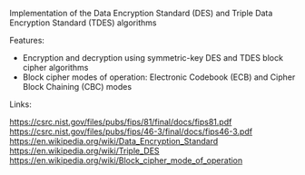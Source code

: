 Implementation of the Data Encryption Standard (DES) and Triple Data Encryption Standard (TDES) algorithms

Features:

- Encryption and decryption using symmetric-key DES and TDES block cipher algorithms
- Block cipher modes of operation: Electronic Codebook (ECB) and Cipher Block Chaining (CBC) modes

Links:

https://csrc.nist.gov/files/pubs/fips/81/final/docs/fips81.pdf
https://csrc.nist.gov/files/pubs/fips/46-3/final/docs/fips46-3.pdf
https://en.wikipedia.org/wiki/Data_Encryption_Standard
https://en.wikipedia.org/wiki/Triple_DES
https://en.wikipedia.org/wiki/Block_cipher_mode_of_operation
